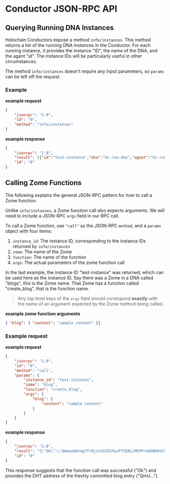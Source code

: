# Conductor JSON-RPC API



## Querying Running DNA Instances

Holochain Conductors expose a method `info/instances`. This method returns a list of the running DNA instances in the Conductor. For each running instance, it provides the instance "ID", the name of the DNA, and the agent "id". The instance IDs will be particularly useful in other circumstances.

The method `info/instances` doesn't require any input parameters, so `params` can be left off the request.

### Example
**example request**
```json
{
    "jsonrpc": "2.0",
    "id": "0",
    "method": "info/instances"
}
```

**example response**
```json
{
    "jsonrpc": "2.0",
    "result": [{"id":"test-instance","dna":"hc-run-dna","agent":"hc-run-agent"}],
    "id": "0"
}
```

## Calling Zome Functions

The following explains the general JSON-RPC pattern for how to call a Zome function.

Unlike `info/instances`, a Zome function call also expects arguments. We will need to include a JSON-RPC `args` field in our RPC call.

To call a Zome function, use `"call"` as the JSON-RPC `method`, and a `params` object with four items:
1. `instance_id`: The instance ID, corresponding to the instance IDs returned by `info/instances`
2. `zome`: The name of the Zome
3. `function`: The name of the function
4. `args`: The actual parameters of the zome function call

In the last example, the instance ID "test-instance" was returned, which can be used here as the instance ID. Say there was a Zome in a DNA called "blogs", this is the Zome name. That Zome has a function called "create_blog", that is the function name. 

> Any top level keys of the `args` field should correspond **exactly** with the name of an argument expected by the Zome method being called.

**example zome function arguments**

```json
{ "blog": { "content": "sample content" }}
```

### Example request

**example request**
```json
{
    "jsonrpc": "2.0",
    "id": "0",
    "method": "call",
    "params": {
        "instance_id": "test-instance",
        "zome": "blog",
        "function": "create_blog",
        "args": {
            "blog": {
                "content": "sample content"
            } 
        }
    }
}
```

**example response**
```json
{
    "jsonrpc": "2.0",
    "result": "{\"Ok\":\"QmUwoQAtmg7frBjcn1GZX5fwcPf3ENiiMhPPro6DBM4V19\"}",
    "id": "0"
}
```

This response suggests that the function call was successful ("Ok") and provides the DHT address of the freshly committed blog entry ("QmU...").

